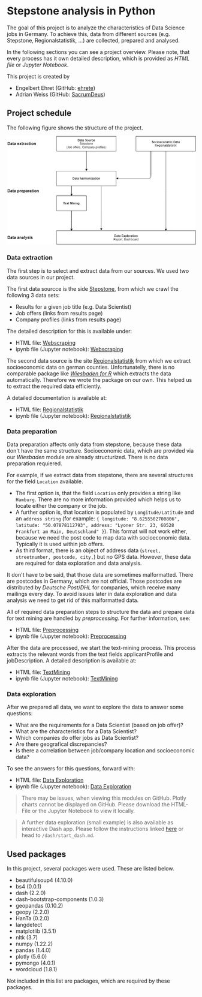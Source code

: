 # Stepstone analysis in Python

The goal of this project is to analyze the characteristics of Data Science jobs in Germany. To achieve this, data from different sources (e.g. Stepstone, Regionalstatistik, ...) are collected, prepared and analysed.

In the following sections you can see a project overview. Please note, that every process has it own detailed description, which is provided as *HTML file* or *Jupyter Notebook*.

This project is created by 

* Engelbert Ehret (GitHub: [ehrete](https://github.com/Ehrete))
* Adrian Weiss (GitHub: [SacrumDeus](https://github.com/SacrumDeus))

## Project schedule

The following figure shows the structure of the project.

![project schedule](pictures/project-description.png)

### Data extraction

The first step is to select and extract data from our sources. We used two data sources in our project.

The first data sourcce is the side [Stepstone](https://www.stepstone.de), from which we crawl the following 3 data sets:

* Results for a given job title (e.g. Data Scientist)
* Job offers (links from results page)
* Company profiles (links from results page)

The detailed description for this is available under:

* HTML file: [Webscraping](/webscraping.html)
* ipynb file (Jupyter notebook): [Webscraping](/webscraping.ipynb)


The second data source is the site [Regionalstatistik](https://www.regionalstatistik.de/genesis/online/) from which we extract socioeconomic data on german counties. Unfortunatelly, there is no comparable package like *[Wiesbaden for R](https://cran.r-project.org/web/packages/wiesbaden/wiesbaden.pdf)* which extracts the data automatically. Therefore we wrote the package on our own. This helped us to extract the required data efficiently. 

A detailed documentation is available at:

* HTML file: [Regionalstatistik](/regionalstatistik.html)
* ipynb file (Jupyter notebook): [Regionalstatistik](/regionalstatistik.ipynb)

### Data preparation

Data preparation affects only data from stepstone, because these data don't have the same structure. Socioeconomic data, which are provided via our *Wiesbaden* module are already structurized. There is no data preparation requiered.

For example, if we extract data from stepstone, there are several structures for the field `Location` available. 

- The first option is, that the field `Location` only provides a string like `Hamburg`. There are no more information provided which helps us to locate either the company or the job. 
- A further option is, that location is populated by `Longitude/Latitude` and an `address string` (for example: `{ longitude: "8.6255502700806", latitude: "50.07878112793", address: "Lyoner Str. 23, 60528 Frankfurt am Main, Deutschland" }`). This format will not work either, because we need the post code to map data with socioeconomic data. Typically it is used within job offers.
- As third format, there is an object of address data (`street, streetnumber, postcode, city,`) but no GPS data. However, these data are required for data exploration and data analysis.

It don't have to be said, that those data are sometimes malformatted. There are postcodes in Germany, which are not official. Those postcodes are distributed by *Deutsche Post*/*DHL* for companies, which receive many mailings every day. To avoid issues later in data exploration and data analysis we need to get rid of this malformatted data.

All of required data preparation steps to structure the data and prepare data for text mining are handled by *preprocessing*. For further information, see:

* HTML file: [Preprocessing](/preprocessing.html)
* ipynb file (Jupyter notebook): [Preprocessing](/preprocessing.ipynb)

After the data are processed, we start the text-mining process. This process extracts the relevant words from the text fields applicantProfile and jobDescription. A detailed description is available at:

* HTML file: [TextMining](/textMining.html)
* ipynb file (Jupyter notebook): [TextMining](/textMining.ipynb)

### Data exploration

After we prepared all data, we want to explore the data to answer some questions:

- What are the requirements for a Data Scientist (based on job offer)?
- What are the characteristics for a Data Scientist?
- Which companies do offer jobs as Data Scientist?
- Are there geografical discrepancies?
- Is there a correlation between job/company location and socioeconomic data?

To see the answers for this questions, forward with:

* HTML file: [Data Exploration](/data-exploration.html)
* ipynb file (Jupyter notebook): [Data Exploration](/data-exploration.ipynb)

> There may be issues, when viewing this modules on GitHub. Plotly charts cannot be displayed on GitHub. Please download the HTML-File or the Jupyter Notebook to view it locally.

> A further data exploration (small example) is also available as interactive Dash app. Please follow the instructions linked [here](/dash/start_dash.md) or head to `/dash/start_dash.md`.

## Used packages

In this project, several packages were used. These are listed below.

* beautifulsoup4 (4.10.0)
* bs4 (0.0.1)
* dash (2.2.0)
* dash-bootstrap-components (1.0.3)
* geopandas (0.10.2)
* geopy (2.2.0)
* HanTa (0.2.0)
* langdetect
* matplotlib (3.5.1)
* nltk (3.7)
* numpy (1.22.2)
* pandas (1.4.0)
* plotly (5.6.0)
* pymongo (4.0.1)
* wordcloud (1.8.1)

Not included in this list are packages, which are required by these packages.